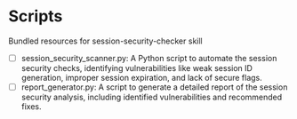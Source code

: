 # Scripts

Bundled resources for session-security-checker skill

- [ ] session_security_scanner.py: A Python script to automate the session security checks, identifying vulnerabilities like weak session ID generation, improper session expiration, and lack of secure flags.
- [ ] report_generator.py: A script to generate a detailed report of the session security analysis, including identified vulnerabilities and recommended fixes.
